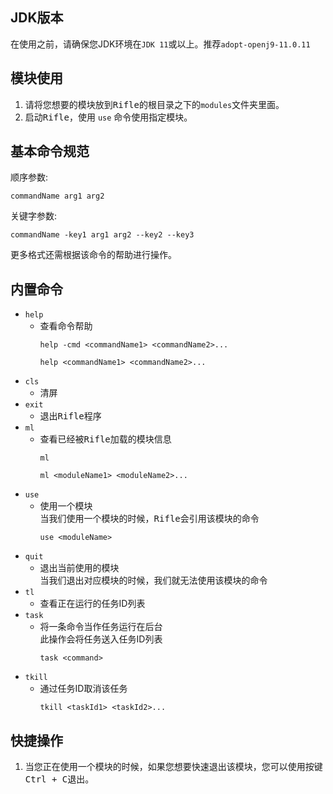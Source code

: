## JDK版本
在使用之前，请确保您JDK环境在`JDK 11`或以上。推荐`adopt-openj9-11.0.11`
## 模块使用
1. 请将您想要的模块放到<kbd>Rifle</kbd>的根目录之下的`modules`文件夹里面。
2. 启动<kbd>Rifle</kbd>，使用 `use` 命令使用指定模块。
## 基本命令规范
顺序参数:
```
commandName arg1 arg2
```
关键字参数:
```
commandName -key1 arg1 arg2 --key2 --key3
```
更多格式还需根据该命令的帮助进行操作。
## 内置命令
* `help`<br>
  * 查看命令帮助
    ```
    help -cmd <commandName1> <commandName2>... 
    ```
    ```
    help <commandName1> <commandName2>...
    ```
* `cls`<br>
  * 清屏
* `exit`<br>
  * 退出<kbd>Rifle</kbd>程序
* `ml`<br>
  * 查看已经被<kbd>Rifle</kbd>加载的模块信息
      ```
      ml
      ```
      ```
      ml <moduleName1> <moduleName2>...
      ```
* `use`<br>
  * 使用一个模块<br>
  当我们使用一个模块的时候，<kbd>Rifle</kbd>会引用该模块的命令
      ```
      use <moduleName>
      ```
* `quit`<br>
  * 退出当前使用的模块<br>
  当我们退出对应模块的时候，我们就无法使用该模块的命令
* `tl`<br>
  * 查看正在运行的任务ID列表
* `task`<br>
  * 将一条命令当作任务运行在后台<br>
  此操作会将任务送入任务ID列表
      ```
      task <command>
      ```
* `tkill`<br>
  * 通过任务ID取消该任务
    ```
    tkill <taskId1> <taskId2>...
    ```
## 快捷操作
1. 当您正在使用一个模块的时候，如果您想要快速退出该模块，您可以使用按键<kbd>Ctrl + C</kbd>退出。